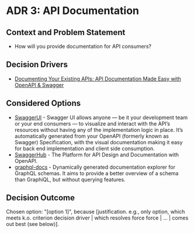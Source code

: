 # ADR 3: API Documentation

## Context and Problem Statement

*   How will you provide documentation for API consumers?

## Decision Drivers <!-- optional -->

*   [Documenting Your Existing APIs: API Documentation Made Easy with OpenAPI & Swagger](https://swagger.io/resources/articles/documenting-apis-with-swagger/)

## Considered Options

*   [SwaggerUI](https://swagger.io/tools/swagger-ui/) - Swagger UI allows anyone — be it your development team or your end consumers — to visualize and interact with the API’s resources without having any of the implementation logic in place. It’s automatically generated from your OpenAPI (formerly known as Swagger) Specification, with the visual documentation making it easy for back end implementation and client side consumption.
* [SwaggerHub](https://swagger.io/tools/swaggerhub/) - The Platform for API Design and Documentation with OpenAPI.
* [graphql-docs](https://www.npmjs.com/package/graphql-docs) - Dynamically generated documentation explorer for GraphQL schemas. It aims to provide a better overview of a schema than GraphiQL, but without querying features.


## Decision Outcome

Chosen option: "[option 1]", because [justification. e.g., only option, which meets k.o. criterion decision driver | which resolves force force | … | comes out best (see below)].
